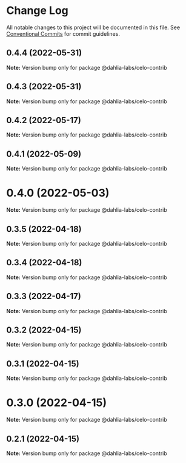 # Change Log

All notable changes to this project will be documented in this file.
See [Conventional Commits](https://conventionalcommits.org) for commit guidelines.

## 0.4.4 (2022-05-31)

**Note:** Version bump only for package @dahlia-labs/celo-contrib





## 0.4.3 (2022-05-31)

**Note:** Version bump only for package @dahlia-labs/celo-contrib





## 0.4.2 (2022-05-17)

**Note:** Version bump only for package @dahlia-labs/celo-contrib





## 0.4.1 (2022-05-09)

**Note:** Version bump only for package @dahlia-labs/celo-contrib





# 0.4.0 (2022-05-03)

**Note:** Version bump only for package @dahlia-labs/celo-contrib





## 0.3.5 (2022-04-18)

**Note:** Version bump only for package @dahlia-labs/celo-contrib





## 0.3.4 (2022-04-18)

**Note:** Version bump only for package @dahlia-labs/celo-contrib





## 0.3.3 (2022-04-17)

**Note:** Version bump only for package @dahlia-labs/celo-contrib





## 0.3.2 (2022-04-15)

**Note:** Version bump only for package @dahlia-labs/celo-contrib





## 0.3.1 (2022-04-15)

**Note:** Version bump only for package @dahlia-labs/celo-contrib





# 0.3.0 (2022-04-15)

**Note:** Version bump only for package @dahlia-labs/celo-contrib





## 0.2.1 (2022-04-15)

**Note:** Version bump only for package @dahlia-labs/celo-contrib
